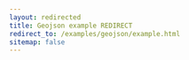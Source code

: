 ```yaml
---
layout: redirected
title: Geojson example REDIRECT
redirect_to: /examples/geojson/example.html
sitemap: false
---
```

